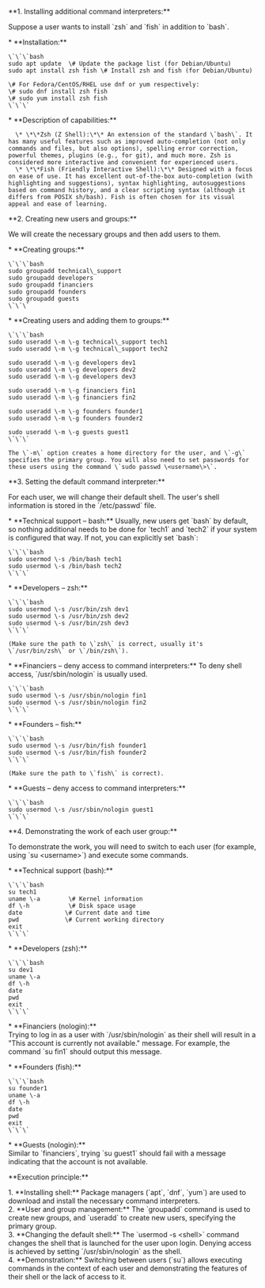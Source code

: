 \*\*1. Installing additional command interpreters:\*\*

Suppose a user wants to install \`zsh\` and \`fish\` in addition to \`bash\`.

  \* \*\*Installation:\*\*

    \`\`\`bash  
    sudo apt update  \# Update the package list (for Debian/Ubuntu)  
    sudo apt install zsh fish \# Install zsh and fish (for Debian/Ubuntu)

    \# For Fedora/CentOS/RHEL use dnf or yum respectively:  
    \# sudo dnf install zsh fish  
    \# sudo yum install zsh fish  
    \`\`\`

  \* \*\*Description of capabilities:\*\*

      \* \*\*Zsh (Z Shell):\*\* An extension of the standard \`bash\`. It has many useful features such as improved auto-completion (not only commands and files, but also options), spelling error correction, powerful themes, plugins (e.g., for git), and much more. Zsh is considered more interactive and convenient for experienced users.  
      \* \*\*Fish (Friendly Interactive Shell):\*\* Designed with a focus on ease of use. It has excellent out-of-the-box auto-completion (with highlighting and suggestions), syntax highlighting, autosuggestions based on command history, and a clear scripting syntax (although it differs from POSIX sh/bash). Fish is often chosen for its visual appeal and ease of learning.

\*\*2. Creating new users and groups:\*\*

We will create the necessary groups and then add users to them.

  \* \*\*Creating groups:\*\*

    \`\`\`bash  
    sudo groupadd technical\_support  
    sudo groupadd developers  
    sudo groupadd financiers  
    sudo groupadd founders  
    sudo groupadd guests  
    \`\`\`

  \* \*\*Creating users and adding them to groups:\*\*

    \`\`\`bash  
    sudo useradd \-m \-g technical\_support tech1  
    sudo useradd \-m \-g technical\_support tech2

    sudo useradd \-m \-g developers dev1  
    sudo useradd \-m \-g developers dev2  
    sudo useradd \-m \-g developers dev3

    sudo useradd \-m \-g financiers fin1  
    sudo useradd \-m \-g financiers fin2

    sudo useradd \-m \-g founders founder1  
    sudo useradd \-m \-g founders founder2

    sudo useradd \-m \-g guests guest1  
    \`\`\`

    The \`-m\` option creates a home directory for the user, and \`-g\` specifies the primary group. You will also need to set passwords for these users using the command \`sudo passwd \<username\>\`.

\*\*3. Setting the default command interpreter:\*\*

For each user, we will change their default shell. The user's shell information is stored in the \`/etc/passwd\` file.

  \* \*\*Technical support – bash:\*\* Usually, new users get \`bash\` by default, so nothing additional needs to be done for \`tech1\` and \`tech2\` if your system is configured that way. If not, you can explicitly set \`bash\`:

    \`\`\`bash  
    sudo usermod \-s /bin/bash tech1  
    sudo usermod \-s /bin/bash tech2  
    \`\`\`

  \* \*\*Developers – zsh:\*\*

    \`\`\`bash  
    sudo usermod \-s /usr/bin/zsh dev1  
    sudo usermod \-s /usr/bin/zsh dev2  
    sudo usermod \-s /usr/bin/zsh dev3  
    \`\`\`

    (Make sure the path to \`zsh\` is correct, usually it's \`/usr/bin/zsh\` or \`/bin/zsh\`).

  \* \*\*Financiers – deny access to command interpreters:\*\* To deny shell access, \`/usr/sbin/nologin\` is usually used.

    \`\`\`bash  
    sudo usermod \-s /usr/sbin/nologin fin1  
    sudo usermod \-s /usr/sbin/nologin fin2  
    \`\`\`

  \* \*\*Founders – fish:\*\*

    \`\`\`bash  
    sudo usermod \-s /usr/bin/fish founder1  
    sudo usermod \-s /usr/bin/fish founder2  
    \`\`\`

    (Make sure the path to \`fish\` is correct).

  \* \*\*Guests – deny access to command interpreters:\*\*

    \`\`\`bash  
    sudo usermod \-s /usr/sbin/nologin guest1  
    \`\`\`

\*\*4. Demonstrating the work of each user group:\*\*

To demonstrate the work, you will need to switch to each user (for example, using \`su \<username\>\`) and execute some commands.

  \* \*\*Technical support (bash):\*\*

    \`\`\`bash  
    su tech1  
    uname \-a        \# Kernel information  
    df \-h           \# Disk space usage  
    date            \# Current date and time  
    pwd             \# Current working directory  
    exit  
    \`\`\`

  \* \*\*Developers (zsh):\*\*

    \`\`\`bash  
    su dev1  
    uname \-a  
    df \-h  
    date  
    pwd  
    exit  
    \`\`\`

  \* \*\*Financiers (nologin):\*\*  
    Trying to log in as a user with \`/usr/sbin/nologin\` as their shell will result in a "This account is currently not available." message. For example, the command \`su fin1\` should output this message.

  \* \*\*Founders (fish):\*\*

    \`\`\`bash  
    su founder1  
    uname \-a  
    df \-h  
    date  
    pwd  
    exit  
    \`\`\`

  \* \*\*Guests (nologin):\*\*  
    Similar to \`financiers\`, trying \`su guest1\` should fail with a message indicating that the account is not available.

\*\*Execution principle:\*\*

1\.  \*\*Installing shell:\*\* Package managers (\`apt\`, \`dnf\`, \`yum\`) are used to download and install the necessary command interpreters.  
2\.  \*\*User and group management:\*\* The \`groupadd\` command is used to create new groups, and \`useradd\` to create new users, specifying the primary group.  
3\.  \*\*Changing the default shell:\*\* The \`usermod \-s \<shell\>\` command changes the shell that is launched for the user upon login. Denying access is achieved by setting \`/usr/sbin/nologin\` as the shell.  
4\.  \*\*Demonstration:\*\* Switching between users (\`su\`) allows executing commands in the context of each user and demonstrating the features of their shell or the lack of access to it.

